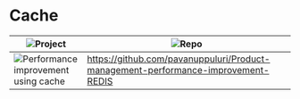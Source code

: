 # Cache

| ![Project](https://img.shields.io/badge/Project-blue.svg)      | ![Repo](https://img.shields.io/badge/Repo-blue.svg)         |
|--------------|------------------|
| ![Performance improvement using cache](https://img.shields.io/badge/Performance%20improvement%20using%20redis-red.svg)        | https://github.com/pavanuppuluri/Product-management-performance-improvement-REDIS           |

